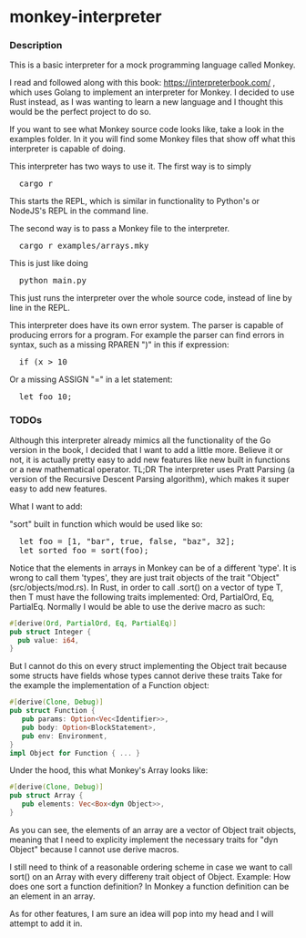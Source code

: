 # monkey-interpreter

### Description
This is a basic interpreter for a mock programming language called Monkey.

I read and followed along with this book: https://interpreterbook.com/ , which uses Golang to implement an interpreter for Monkey. 
I decided to use Rust instead, as I was wanting to learn a new language and I thought this would be the perfect project to do so.

If you want to see what Monkey source code looks like, take a look in the examples folder. In it you will find some Monkey files that show off what this interpreter is capable of doing.

This interpreter has two ways to use it.
The first way is to simply 
<pre>
  cargo r 
</pre>
This starts the REPL, which is similar in functionality to Python's or NodeJS's REPL in the command line.

The second way is to pass a Monkey file to the interpreter.
<pre>
  cargo r examples/arrays.mky
</pre>
This is just like doing 
<pre>
  python main.py 
</pre>
This just runs the interpreter over the whole source code, instead of line by line in the REPL.

This interpreter does have its own error system. The parser is capable of producing errors for a program. For example the parser can find errors in syntax, such as a missing RPAREN ")" in this if expression:  
<pre>
  if (x > 10           
</pre>
Or a missing ASSIGN "=" in a let statement:
<pre>
  let foo 10;
</pre>

### TODOs
Although this interpreter already mimics all the functionality of the Go version in the book, I decided that I want to add a little more. 
Believe it or not, it is actually pretty easy to add new features like new built in functions or a new mathematical operator. 
TL;DR  The interpreter uses Pratt Parsing (a version of the Recursive Descent Parsing algorithm), which makes it super easy to add new features.

What I want to add: 

"sort" built in function which would be used like so:
<pre>
  let foo = [1, "bar", true, false, "baz", 32];
  let sorted_foo = sort(foo);
</pre>
Notice that the elements in arrays in Monkey can be of a different 'type'. It is wrong to call them 'types', they are just trait objects of the trait "Object" (src/objects/mod.rs). 
In Rust, in order to call .sort() on a vector of type T, then T must have the following traits implemented: Ord, PartialOrd, Eq, PartialEq. 
Normally I would be able to use the derive macro as such:
```rust
#[derive(Ord, PartialOrd, Eq, PartialEq)]
pub struct Integer {
  pub value: i64,
}
```
But I cannot do this on every struct implementing the Object trait because some structs have fields whose types cannot derive these traits 
Take for the example the implementation of a Function object:
```rust
#[derive(Clone, Debug)] 
pub struct Function {
   pub params: Option<Vec<Identifier>>,     
   pub body: Option<BlockStatement>,
   pub env: Environment,
}
impl Object for Function { ... }
```



Under the hood, this what Monkey's Array looks like: 
```rust
#[derive(Clone, Debug)] 
pub struct Array {
   pub elements: Vec<Box<dyn Object>>,
}
```
As you can see, the elements of an array are a vector of Object trait objects, meaning that I need to explicity implement the necessary traits for "dyn Object" because I cannot use
derive macros.

I still need to think of a reasonable ordering scheme in case we want to call sort() on an Array with every differeny trait object of Object. 
Example: How does one sort a function definition? In Monkey a function definition can be an element in an array. 

As for other features, I am sure an idea will pop into my head and I will attempt to add it in.
